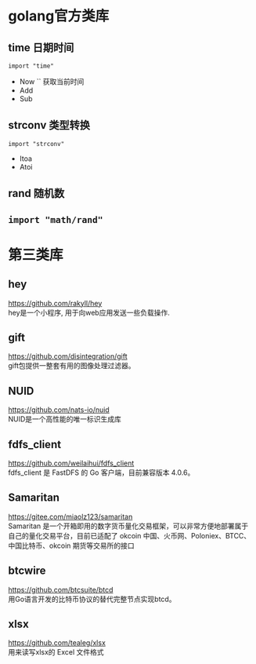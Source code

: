 # golang官方类库

## time 日期时间
`import "time"`
- Now `` 获取当前时间
- Add
- Sub 

## strconv 类型转换
`import "strconv"`
- Itoa
- Atoi

## rand 随机数
`import "math/rand"`
- 

# 第三类库

## hey
https://github.com/rakyll/hey   
hey是一个小程序, 用于向web应用发送一些负载操作.

## gift
https://github.com/disintegration/gift   
gift包提供一整套有用的图像处理过滤器。

## NUID
https://github.com/nats-io/nuid   
NUID是一个高性能的唯一标识生成库

## fdfs_client
https://github.com/weilaihui/fdfs_client   
fdfs_client 是 FastDFS 的 Go 客户端，目前兼容版本 4.0.6。

## Samaritan
https://gitee.com/miaolz123/samaritan   
Samaritan 是一个开箱即用的数字货币量化交易框架，可以非常方便地部署属于自己的量化交易平台，目前已适配了 okcoin 中国、火币网、Poloniex、BTCC、中国比特币、okcoin 期货等交易所的接口

## btcwire
https://github.com/btcsuite/btcd   
用Go语言开发的比特币协议的替代完整节点实现btcd。

## xlsx
https://github.com/tealeg/xlsx   
用来读写xlsx的 Excel 文件格式